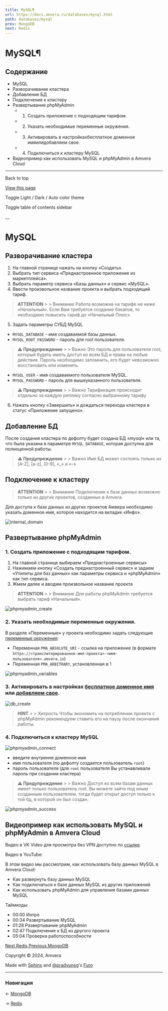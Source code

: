 ```yaml
---
title: MySQL¶
url: https://docs.amvera.ru/databases/mysql.html
path: databases/mysql
prev: MongoDB
next: Redis
---
```


# MySQL¶

## Содержание

- MySQL
- Разворачивание кластера
- Добавление БД
- Подключение к кластеру
- Развертывание phpMyAdmin
  - 1. Создать приложение с подходящим тарифом.
  - 2. Указать необходимые переменные окружения.
  - 3. Активировать в настройкахбесплатное доменное имяилидобавляем свое.
  - 4. Подключиться к кластеру MySQL
- Видеопример как использовать MySQL и phpMyAdmin в Amvera Cloud

---

Back to top

[ View this page ](<../_sources/databases/mysql.md.txt> "View this page")

Toggle Light / Dark / Auto color theme

Toggle table of contents sidebar

__

# MySQL

## Разворачивание кластера
1. На главной странице нажать на кнопку «Создать».
2. Выбрать тип сервиса «Преднастроенное приложение из маркетплейса».
3. Выбрать параметр сервиса «Базы данных» и сервис «MySQL».
4. Ввести произвольное название проекта и выбрать подходящий тариф.

> **ATTENTION** > > Внимание Работа возможна на тарифе не ниже «Начальный». Если Вам требуется создание бэкапов, то необходимо повысить тариф до «Начальный Плюс» 
5. Задать параметры СУБД MySQL
* ``MYSQL_DATABASE`` \- имя создаваемой базы данных.
* ``MYSQL_ROOT_PASSWORD`` \- пароль для root пользователя.

> **⚠️ Предупреждение** > > Важно Это пароль для пользователя root, который будеть иметь доступ ко всем БД и права на любые действия. Пароль необходимо запомнить, его будет невозможно восстановить или изменить. 
* ``MYSQL_USER`` \- имя создаваемого пользователя MySQL.
* ``MYSQL_PASSWORD`` \- пароль для вышеуказанного пользователя.

> **⚠️ Предупреждение** > > Важно Тарификация происходит отдельно за каждую реплику согласно выбранному тарифу 
6. Нажать кнопку «Завершить» и дождаться перехода кластера в статус «Приложение запущено».

## Добавление БД

После создания кластера по дефолту будет создана БД «mysql» или та, что была указана в параметре ``MYSQL_DATABASE``, которая доступна для полноценной работы.

> **⚠️ Предупреждение** > > Важно Имя БД может состоять только из [A-Z], [a-z], [0-9], «_» и «-» 

## Подключение к кластеру

> **ATTENTION** > > Внимание Подключение к базе данных возможно только из других проектов, созданных в Amvera. 

Для доступа к базе данных из других проектов Амвера необходимо указать доменное имя, которое находится на вкладке «Инфо».

![internal_domain](images/mysql_info.png)

## Развертывание phpMyAdmin

### 1\. Создать приложение с подходящим тарифом.
1. На главной странице выбираем «Преднастроенные сервисы»
2. Нажимаем кнопку «Создать преднастроенный сервис» и задаем «Утилиты для баз данных» как параметры сервиса и «phpMyAdmin» как тип сервиса.
3. Жмем далее и вводим произвольное название проекта

> **ATTENTION** > > Внимание Для работы phpMyAdmin требуется выбрать тариф «Начальный». 

![phpmyadmin_create](images/phpmyadmin_create.png)

### 2\. Указать необходимые переменные окружения.

В разделе «Переменные» у проекта необходимо задать следующие [переменные окружения](<../applications/configuration/variables.html>):
* Переменная ``PMA_ABSOLUTE_URI`` \- ссылка на приложение (в формате ``https://<транслитерированное-имя-проекта>-<имя-пользователя>.amvera.io``)
* Переменная ``PMA_ARBITRARY``, установленная в 1

![phpmyadmin_variables](images/phpmyadmin_variables.png)

### 3\. Активировать в настройках [бесплатное доменное имя](<../applications/configuration/network.html#бесплатное-доменное-имя-амвера>) или [добавляем свое](<../applications/configuration/network.html#свое-доменное-имя>).

![db_create](images/pgadmin_domain.png)

> **HINT** > > Хитрость Чтобы экономить на потреблении проекта с phpMyAdmin рекомендуем ставить его на паузу после окончания работы. 

### 4\. Подключиться к кластеру MySQL

![phpmyadmin_connect](images/phpmyadmin_connect.png)
* введите внутренне доменное имя
* имя пользователя (по дефолту создается пользователь ``root``)
* пароль пользователя (для ``root`` пользователя Вы устанавливали пароль при создании кластера)

> **⚠️ Предупреждение** > > Важно Доступ ко всем базам данных имеет только пользователь root. Вы можете зайти под иным созданным пользователем, тогда будет открыт доступ только к той бд, в которой он был создан. 

![phpmyadmin_success](images/phpmyadmin_success.png)

## Видеопример как использовать MySQL и phpMyAdmin в Amvera Cloud

Видео в VK Video для просмотра без VPN доступно по [ссылке](<https://vkvideo.ru/video-167699755_456239032>).

Видео в YouTube:

В этом видео мы рассмотрим, как использовать базу данных MySQL в Amvera Cloud:
* Как развернуть базу данных MySQL
* Как подключаться к базе данных MySQL из других приложений
* Как использовать phpMyAdmin для управления базами данных MySQL

Таймкоды:
* 00:00 Интро
* 00:34 Развертывание MySQL
* 01:28 Развертывание phpMyAdmin
* 02:47 Подключение к БД из другого проекта
* 05:04 Проверка работоспособности

[ Next Redis ](<redis.html>) [ Previous MongoDB ](<mongodb.html>)

Copyright © 2024, Amvera 

Made with [Sphinx](<https://www.sphinx-doc.org/>) and [@pradyunsg](<https://pradyunsg.me>)'s [Furo](<https://github.com/pradyunsg/furo>)


---

### Навигация

← [MongoDB](https://docs.amvera.ru/mongodb.html)

→ [Redis](https://docs.amvera.ru/redis.html)
